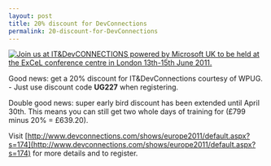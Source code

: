 ```yaml
---
layout: post
title: 20% discount for DevConnections
permalink: 20-discount-for-DevConnections
---
```


[![Join us at IT&DevCONNECTIONS powered by Microsoft UK to be held at the ExCeL conference centre in London 13th-15th June 2011.](http://wpug.net/wp-content/uploads/2011/04/SU11_728x90_UK_ASP.jpg "DevConnections UK 2011 Silverlight")](http://www.devconnections.com/uk)

Good news: get a 20% discount for IT&DevConnections courtesy of WPUG. - Just use discount code **UG227** when registering.

Double good news: super early bird discount has been extended until April 30th. This means you can still get two whole days of training for (£799 minus 20% = £639.20).

Visit [http://www.devconnections.com/shows/europe2011/default.aspx?s=174](http://www.devconnections.com/shows/europe2011/default.aspx?s=174) for more details and to register.
